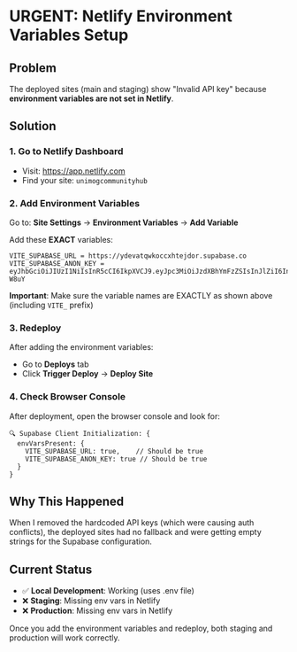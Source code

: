 # URGENT: Netlify Environment Variables Setup

## Problem
The deployed sites (main and staging) show "Invalid API key" because **environment variables are not set in Netlify**.

## Solution

### 1. Go to Netlify Dashboard
- Visit: https://app.netlify.com
- Find your site: `unimogcommunityhub`

### 2. Add Environment Variables
Go to: **Site Settings** → **Environment Variables** → **Add Variable**

Add these **EXACT** variables:

```
VITE_SUPABASE_URL = https://ydevatqwkoccxhtejdor.supabase.co
VITE_SUPABASE_ANON_KEY = eyJhbGciOiJIUzI1NiIsInR5cCI6IkpXVCJ9.eyJpc3MiOiJzdXBhYmFzZSIsInJlZiI6InlkZXZhdHF3a29jY3hodGVqZG9yIiwicm9sZSI6ImFub24iLCJpYXQiOjE3NDMyMjAxNjEsImV4cCI6MjA1ODc5NjE2MX0.kbjmP9__CU21gJfZwyKbw0GVfjX_PL7jmVTZsY-W8uY
```

**Important**: Make sure the variable names are EXACTLY as shown above (including `VITE_` prefix)

### 3. Redeploy
After adding the environment variables:
- Go to **Deploys** tab
- Click **Trigger Deploy** → **Deploy Site**

### 4. Check Browser Console
After deployment, open the browser console and look for:
```
🔍 Supabase Client Initialization: {
  envVarsPresent: {
    VITE_SUPABASE_URL: true,    // Should be true
    VITE_SUPABASE_ANON_KEY: true // Should be true
  }
}
```

## Why This Happened
When I removed the hardcoded API keys (which were causing auth conflicts), the deployed sites had no fallback and were getting empty strings for the Supabase configuration.

## Current Status
- ✅ **Local Development**: Working (uses .env file)
- ❌ **Staging**: Missing env vars in Netlify
- ❌ **Production**: Missing env vars in Netlify

Once you add the environment variables and redeploy, both staging and production will work correctly.